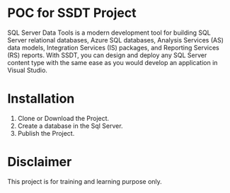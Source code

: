 # POC for SSDT Project
SQL Server Data Tools is a modern development tool for building SQL Server relational databases, Azure SQL databases, Analysis Services (AS) data models, Integration Services (IS) packages, and Reporting Services (RS) reports. With SSDT, you can design and deploy any SQL Server content type with the same ease as you would develop an application in Visual Studio.


# Installation

1) Clone or Download the Project.
2) Create a database in the Sql Server.
2) Publish the Project.

# Disclaimer
 This project is for training and learning purpose only.
